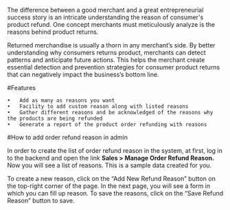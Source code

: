 The difference between a good merchant and a great entrepreneurial success story is an intricate understanding the reason of consumer's product refund. One concept merchants must meticulously analyze is the reasons behind product returns.

Returned merchandise is usually a thorn in any merchant’s side. By better understanding why consumers returns product, merchants can detect patterns and anticipate future actions. This helps the merchant create essential detection and prevention strategies for consumer product returns that can negatively impact the business’s bottom line.

#Features

	•	Add as many as reasons you want
	•	Facility to add custom reason along with listed reasons
	•	Gather different reasons and be acknowledged of the reasons why the products are being refunded
	•	Generate a report of the product order refunding with reasons

#How to add order refund reason in admin

In order to create the list of order refund reason in the system, at first, log in to the backend and open the link <b>Sales > Manage Order Refund Reason.</b>
Now you will see a list of reasons.  This is a sample data created for you.

To create a new reason, click on the “Add New Refund Reason” button on the top-right corner of the page.
In the next page, you will see a form in which you can fill up reason.
To save the reasons, click on the “Save Refund Reason” button to save.
